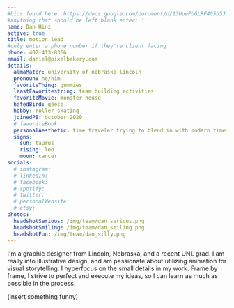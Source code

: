 ```yaml
---
#bios found here: https://docs.google.com/document/d/13UuePbGLRF4G5b5JoEe2Vua3NukZ1-QwRW4Oisnd8lI/edit#
#anything that should be left blank enter: ''
name: Dan Hinz
active: true
title: motion lead
#only enter a phone number if they're client facing
phone: 402-413-8366
email: daniel@pixelbakery.com
details:
  almaMater: university of nebraska-lincoln
  pronoun: he/him
  favoriteThing: gummies
  leastFavoritestring: team building activities
  favoriteMovie: monster house
  hatedBird: geese
  hobby: roller skating
  joinedPB: october 2020
  # favoriteBook: 
  personalAesthetic: time traveler trying to blend in with modern times
  signs:
    sun: taurus
    rising: leo
    moon: cancer
socials:
  # instagram: 
  # linkedIn: 
  # facebook: 
  # spotify: 
  # twitter: 
  # personalWebsite: 
  # etsy: 
photos:
  headshotSerious: /img/team/dan_serious.png
  headshotSmiling: /img/team/dan_smiling.png
  headshotFun: /img/team/dan_silly.png
---
```

I'm a graphic designer from Lincoln, Nebraska, and a recent UNL grad. I am really into illustrative design, and am passionate about utilizing animation for visual storytelling. I hyperfocus on the small details in my work. Frame by frame, I strive to perfect and execute my ideas, so I can learn as much as possible in the process.

(insert something funny)